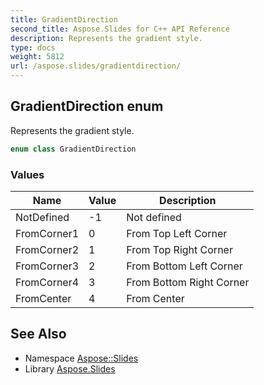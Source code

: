 ```yaml
---
title: GradientDirection
second_title: Aspose.Slides for C++ API Reference
description: Represents the gradient style.
type: docs
weight: 5812
url: /aspose.slides/gradientdirection/
---
```

## GradientDirection enum


Represents the gradient style.

```cpp
enum class GradientDirection
```

### Values

| Name | Value | Description |
| --- | --- | --- |
| NotDefined | -1 | Not defined |
| FromCorner1 | 0 | From Top Left Corner |
| FromCorner2 | 1 | From Top Right Corner |
| FromCorner3 | 2 | From Bottom Left Corner |
| FromCorner4 | 3 | From Bottom Right Corner |
| FromCenter | 4 | From Center |

## See Also

* Namespace [Aspose::Slides](../)
* Library [Aspose.Slides](../../)